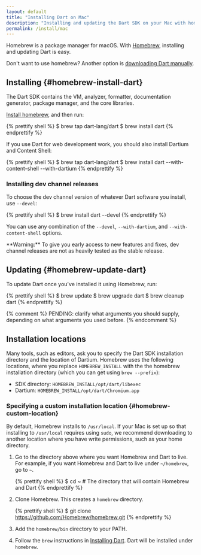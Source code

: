 ```yaml
---
layout: default
title: "Installing Dart on Mac"
description: "Installing and updating the Dart SDK on your Mac with homebrew."
permalink: /install/mac
---
```


Homebrew is a package manager for macOS.
With [Homebrew](http://brew.sh/),
installing and updating Dart is easy.

Don't want to use homebrew?
Another option is [downloading Dart manually](/install/archive).

## Installing {#homebrew-install-dart}

The Dart SDK contains the VM, analyzer, formatter,
documentation generator, package manager, and the core libraries.

[Install homebrew](http://brew.sh/), and then run:

{% prettify shell %}
$ brew tap dart-lang/dart
$ brew install dart
{% endprettify %}

If you use Dart for web development work, you should also install Dartium and Content Shell:

{% prettify shell %}
$ brew tap dart-lang/dart
$ brew install dart --with-content-shell --with-dartium
{% endprettify %}

### Installing dev channel releases

To choose the dev channel version of whatever Dart software you install,
use `--devel`:

{% prettify shell %}
$ brew install dart --devel
{% endprettify %}

You can use any combination of the
`--devel`,
`--with-dartium`, and
`--with-content-shell` options.

<aside class="alert alert-warning" markdown="1">
**Warning:**
To give you early access to new features and fixes,
dev channel releases are not as heavily tested as the stable release.
</aside>


## Updating {#homebrew-update-dart}

To update Dart once you've installed it using Homebrew, run:

{% prettify shell %}
$ brew update
$ brew upgrade dart
$ brew cleanup dart
{% endprettify %}

{% comment %}
PENDING: clarify what arguments you should supply,
depending on what arguments you used before.
{% endcomment %}


## Installation locations

Many tools, such as editors, ask you to specify the Dart SDK
installation directory and the location of Dartium.
Homebrew uses the following locations,
where you replace `HOMEBREW_INSTALL` with the
the homebrew installation directory
(which you can get using `brew --prefix`):

* SDK directory: `HOMEBREW_INSTALL/opt/dart/libexec`
* Dartium: `HOMEBREW_INSTALL/opt/dart/Chromium.app`


### Specifying a custom installation location {#homebrew-custom-location}

By default, Homebrew installs to `/usr/local`.
If your Mac is set up so that installing to `/usr/local` requires
using `sudo`, we recommend
downloading to another location where you have write permissions, such
as your home directory.

1. Go to the directory above where you want
   Homebrew and Dart to live.
   For example, if you want Homebrew and Dart to live under
   `~/homebrew`, go to `~`.

   {% prettify shell %}
   $ cd ~    # The directory that will contain Homebrew and Dart
   {% endprettify %}

2. Clone Homebrew. This creates a `homebrew` directory.

   {% prettify shell %}
   $ git clone https://github.com/Homebrew/homebrew.git
   {% endprettify %}

3. Add the `homebrew/bin` directory to your PATH.

4. Follow the `brew` instructions in
[Installing Dart](#homebrew-install-dart).
Dart will be installed under `homebrew`.
